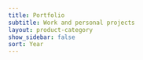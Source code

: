 ```yaml
---
title: Portfolio
subtitle: Work and personal projects 
layout: product-category
show_sidebar: false
sort: Year
---
```


